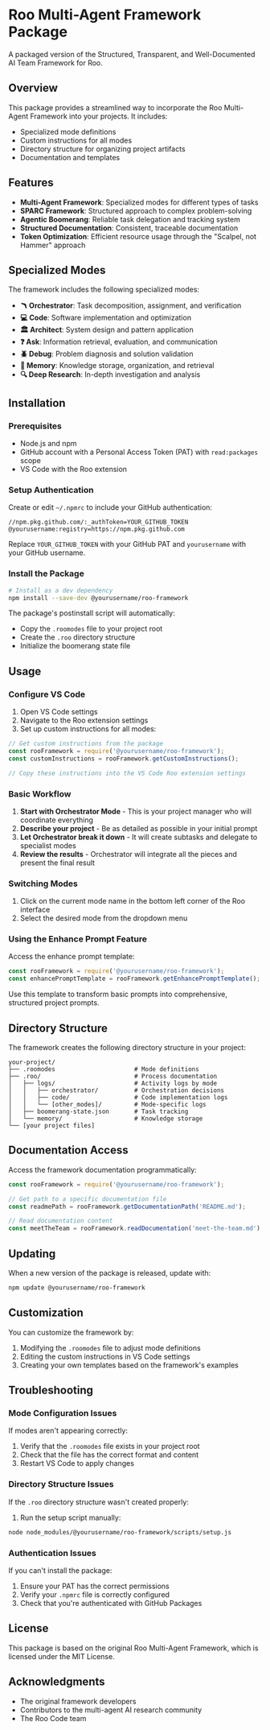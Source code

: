# Roo Multi-Agent Framework Package

A packaged version of the Structured, Transparent, and Well-Documented AI Team Framework for Roo.

## Overview

This package provides a streamlined way to incorporate the Roo Multi-Agent Framework into your projects. It includes:

- Specialized mode definitions
- Custom instructions for all modes
- Directory structure for organizing project artifacts
- Documentation and templates

## Features

- **Multi-Agent Framework**: Specialized modes for different types of tasks
- **SPARC Framework**: Structured approach to complex problem-solving
- **Agentic Boomerang**: Reliable task delegation and tracking system
- **Structured Documentation**: Consistent, traceable documentation
- **Token Optimization**: Efficient resource usage through the "Scalpel, not Hammer" approach

## Specialized Modes

The framework includes the following specialized modes:

- **🪃 Orchestrator**: Task decomposition, assignment, and verification
- **💻 Code**: Software implementation and optimization
- **🏛️ Architect**: System design and pattern application
- **❓ Ask**: Information retrieval, evaluation, and communication
- **🪲 Debug**: Problem diagnosis and solution validation
- **💾 Memory**: Knowledge storage, organization, and retrieval
- **🔍 Deep Research**: In-depth investigation and analysis

## Installation

### Prerequisites

- Node.js and npm
- GitHub account with a Personal Access Token (PAT) with `read:packages` scope
- VS Code with the Roo extension

### Setup Authentication

Create or edit `~/.npmrc` to include your GitHub authentication:

```
//npm.pkg.github.com/:_authToken=YOUR_GITHUB_TOKEN
@yourusername:registry=https://npm.pkg.github.com
```

Replace `YOUR_GITHUB_TOKEN` with your GitHub PAT and `yourusername` with your GitHub username.

### Install the Package

```bash
# Install as a dev dependency
npm install --save-dev @yourusername/roo-framework
```

The package's postinstall script will automatically:
- Copy the `.roomodes` file to your project root
- Create the `.roo` directory structure
- Initialize the boomerang state file

## Usage

### Configure VS Code

1. Open VS Code settings
2. Navigate to the Roo extension settings
3. Set up custom instructions for all modes:

```javascript
// Get custom instructions from the package
const rooFramework = require('@yourusername/roo-framework');
const customInstructions = rooFramework.getCustomInstructions();

// Copy these instructions into the VS Code Roo extension settings
```

### Basic Workflow

1. **Start with Orchestrator Mode** - This is your project manager who will coordinate everything
2. **Describe your project** - Be as detailed as possible in your initial prompt
3. **Let Orchestrator break it down** - It will create subtasks and delegate to specialist modes
4. **Review the results** - Orchestrator will integrate all the pieces and present the final result

### Switching Modes

1. Click on the current mode name in the bottom left corner of the Roo interface
2. Select the desired mode from the dropdown menu

### Using the Enhance Prompt Feature

Access the enhance prompt template:

```javascript
const rooFramework = require('@yourusername/roo-framework');
const enhancePromptTemplate = rooFramework.getEnhancePromptTemplate();
```

Use this template to transform basic prompts into comprehensive, structured project prompts.

## Directory Structure

The framework creates the following directory structure in your project:

```
your-project/
├── .roomodes                      # Mode definitions
├── .roo/                          # Process documentation
│   ├── logs/                      # Activity logs by mode
│   │   ├── orchestrator/          # Orchestration decisions
│   │   ├── code/                  # Code implementation logs
│   │   └── [other_modes]/         # Mode-specific logs
│   ├── boomerang-state.json       # Task tracking
│   └── memory/                    # Knowledge storage
└── [your project files]
```

## Documentation Access

Access the framework documentation programmatically:

```javascript
const rooFramework = require('@yourusername/roo-framework');

// Get path to a specific documentation file
const readmePath = rooFramework.getDocumentationPath('README.md');

// Read documentation content
const meetTheTeam = rooFramework.readDocumentation('meet-the-team.md');
```

## Updating

When a new version of the package is released, update with:

```bash
npm update @yourusername/roo-framework
```

## Customization

You can customize the framework by:

1. Modifying the `.roomodes` file to adjust mode definitions
2. Editing the custom instructions in VS Code settings
3. Creating your own templates based on the framework's examples

## Troubleshooting

### Mode Configuration Issues

If modes aren't appearing correctly:
1. Verify that the `.roomodes` file exists in your project root
2. Check that the file has the correct format and content
3. Restart VS Code to apply changes

### Directory Structure Issues

If the `.roo` directory structure wasn't created properly:
1. Run the setup script manually:

```bash
node node_modules/@yourusername/roo-framework/scripts/setup.js
```

### Authentication Issues

If you can't install the package:
1. Ensure your PAT has the correct permissions
2. Verify your `.npmrc` file is correctly configured
3. Check that you're authenticated with GitHub Packages

## License

This package is based on the original Roo Multi-Agent Framework, which is licensed under the MIT License.

## Acknowledgments

- The original framework developers
- Contributors to the multi-agent AI research community
- The Roo Code team